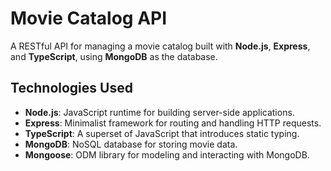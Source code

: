 # Movie Catalog API

A RESTful API for managing a movie catalog built with **Node.js**, **Express**, and **TypeScript**, using **MongoDB** as the database.

## Technologies Used

- **Node.js**: JavaScript runtime for building server-side applications.  
- **Express**: Minimalist framework for routing and handling HTTP requests.  
- **TypeScript**: A superset of JavaScript that introduces static typing.
- **MongoDB**: NoSQL database for storing movie data.  
- **Mongoose**: ODM library for modeling and interacting with MongoDB.  
